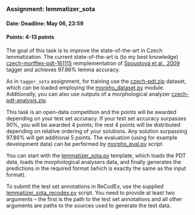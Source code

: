 ### Assignment: lemmatizer_sota
#### Date: Deadline: May 06, 23:59
#### Points: 4-13 points

The goal of this task is to improve the state-of-the-art in Czech
lemmatization. The current state-of-the-art is (to my best knowledge)
[czech-morfflex-pdt-161115](http://ufal.mff.cuni.cz/morphodita/users-manual#czech-morfflex-pdt_model)
reimplementation of [Spoustová et al., 2009](http://www.aclweb.org/anthology/E09-1087)
tagger and achieves 97.86% lemma accuracy.

As in `tagger_sota` assignment, for training use the
[czech-pdt.zip](https://ufal.mff.cuni.cz/~straka/courses/npfl114/1718/czech-pdt.zip)
dataset, which can be loaded employing the
[morpho_dataset.py](https://github.com/ufal/npfl114/tree/past-1718/labs/08/morpho_dataset.py)
module. Additionally, you can also use outputs of a morphological analyzer
[czech-pdt-analysis.zip](https://ufal.mff.cuni.cz/~straka/courses/npfl114/1718/czech-pdt-analysis.zip).

This task is an open-data competition and the points will be awarded depending on your
test set accuracy. If your test set accuracy surpasses 90%, you will be
awarded 4 points; the rest 4 points will be distributed depending on relative
ordering of your solutions. Any solution surpassing 97.86% will get additional 5 points.
The evaluation (using for example development data) can be performed by
[morpho_eval.py](https://github.com/ufal/npfl114/tree/past-1718/labs/09/morpho_eval.py)
script.

You can start with the
[lemmatizer_sota.py](https://github.com/ufal/npfl114/tree/past-1718/labs/09/lemmatizer_sota.py)
template, which loads the PDT data, loads the morphological analysers data, and
finally generates the predictions in the required format (which is exactly the
same as the input format).

To submit the test set annotations in ReCodEx, use the supplied
[lemmatizer_sota_recodex.py](https://github.com/ufal/npfl114/tree/past-1718/labs/09/lemmatizer_sota_recodex.py)
script. You need to provide at least two arguments – the first is the path to
the test set annotations and all other arguments are paths to the sources used
to generate the test data.
